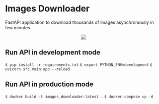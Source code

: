 # Images Downloader

FastAPI application to download thousands of images asynchronously in few minutes.

<p align="center">
<img src="https://media.springernature.com/original/springer-static/image/chp%3A10.1007%2F978-3-030-25943-3_34/MediaObjects/486223_1_En_34_Figa_HTML.png">
</p>

## Run API in development mode

`$ pip install -r requirements.txt`
`$ export PYTHON_ENV=development`
`$ uvicorn src.main:app --reload`

## Run API in production mode

`$ docker build -t images_downloader:latest .`
`$ docker-compose up -d`